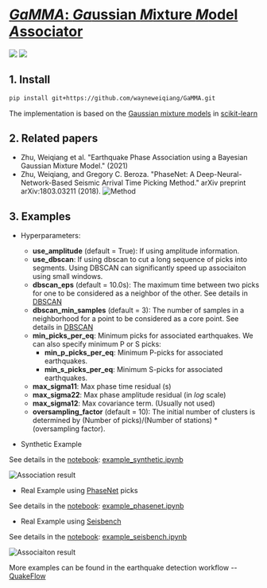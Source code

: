 # [*GaMMA*: *Ga*ussian *M*ixture *M*odel *A*ssociator](https://ai4eps.github.io/GaMMA)

[![](https://github.com/wayneweiqiang/GaMMA/workflows/documentation/badge.svg)](https://ai4eps.github.io/GaMMA)
[![](https://github.com/wayneweiqiang/GaMMA/workflows/wheels/badge.svg)](https://ai4eps.github.io/GaMMA)

## 1. Install
```bash
pip install git+https://github.com/wayneweiqiang/GaMMA.git
```

The implementation is based on the [Gaussian mixture models](https://scikit-learn.org/stable/modules/mixture.html#gmm) in [scikit-learn](https://scikit-learn.org/stable/index.html)

## 2. Related papers
- Zhu, Weiqiang et al. "Earthquake Phase Association using a Bayesian Gaussian Mixture Model." (2021)
- Zhu, Weiqiang, and Gregory C. Beroza. "PhaseNet: A Deep-Neural-Network-Based Seismic Arrival Time Picking Method." arXiv preprint arXiv:1803.03211 (2018).
![Method](https://raw.githubusercontent.com/wayneweiqiang/GaMMA/master/docs/assets/diagram_gamma_annotated.png)

## 3. Examples

- Hyperparameters:
  - **use_amplitude** (default = True): If using amplitude information.
  - **use_dbscan**: If using dbscan to cut a long sequence of picks into segments. Using DBSCAN can significantly speed up associaiton using small windows. 
  - **dbscan_eps** (default = 10.0s): The maximum time between two picks for one to be considered as a neighbor of the other. See details in [DBSCAN](https://https://scikit-learn.org/stable/modules/generated/sklearn.cluster.DBSCAN.html)
  - **dbscan_min_samples** (default = 3): The number of samples in a neighborhood for a point to be considered as a core point. See details in [DBSCAN](https://https://scikit-learn.org/stable/modules/generated/sklearn.cluster.DBSCAN.html)
  - **min_picks_per_eq**: Minimum picks for associated earthquakes. We can also specify minimum P or S picks:
  	- **min_p_picks_per_eq**: Minimum P-picks for associated earthquakes.
  	- **min_s_picks_per_eq**: Minimum S-picks for associated earthquakes.
  - **max_sigma11**: Max phase time residual (s)
  - **max_sigma22**: Max phase amplitude residual (in *log* scale)
  - **max_sigma12**: Max covariance term. (Usually not used)
  - **oversampling_factor** (default = 10): The initial number of clusters is determined by (Number of picks)/(Number of stations) * (oversampling factor).


- Synthetic Example

See details in the [notebook](https://github.com/wayneweiqiang/GaMMA/blob/master/docs/example_synthetic.ipynb): [example_synthetic.ipynb](example_synthetic.ipynb)

![Association result](https://raw.githubusercontent.com/wayneweiqiang/GaMMA/master/docs/assets/result_eq05_err0.0_fp0.0_amp1.png)

- Real Example using [PhaseNet](https://wayneweiqiang.github.io/PhaseNet/) picks

See details in the [notebook](https://github.com/wayneweiqiang/GaMMA/blob/master/docs/example_phasenet.ipynb): [example_phasenet.ipynb](example_phasenet.ipynb)

- Real Example using [Seisbench](https://github.com/seisbench/seisbench)

See details in the [notebook](https://github.com/seisbench/seisbench/blob/main/examples/03c_catalog_seisbench_gamma.ipynb): [example_seisbench.ipynb](example_seisbench.ipynb)

![Associaiton result](https://raw.githubusercontent.com/wayneweiqiang/GaMMA/master/docs/assets/2019-07-04T18-02-01.074.png)

More examples can be found in the earthquake detection workflow -- [QuakeFlow](https://ai4eps.github.io/QuakeFlow/)
